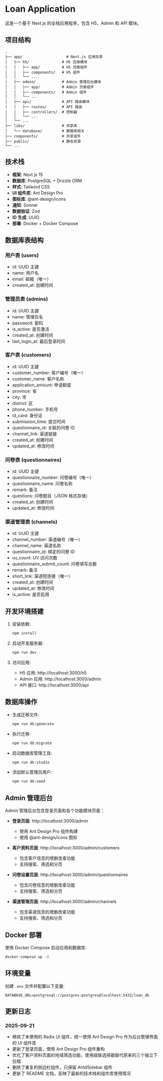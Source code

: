 # Loan Application

这是一个基于 Next.js 的全栈应用程序，包含 H5、Admin 和 API 模块。

## 项目结构

```
.
├── app/                    # Next.js 应用目录
│   ├── h5/               # H5 应用模块
│   │   ├── app/          # H5 页面组件
│   │   ├── components/   # H5 组件
│   │   └── ...
│   ├── admin/            # Admin 管理后台模块
│   │   ├── app/          # Admin 页面组件
│   │   ├── components/   # Admin 组件
│   │   └── ...
│   ├── api/              # API 路由模块
│   │   ├── routes/       # API 路由
│   │   ├── controllers/  # 控制器
│   │   └── ...
│   └── ...
├── libs/                 # 共享库
│   └── database/         # 数据库相关
├── components/           # 共享组件
├── public/               # 静态资源
└── ...
```

## 技术栈

- **框架**: Next.js 15
- **数据库**: PostgreSQL + Drizzle ORM
- **样式**: Tailwind CSS
- **UI 组件库**: Ant Design Pro
- **图标库**: @ant-design/icons
- **通知**: Sonner
- **数据验证**: Zod
- **ID 生成**: UUID
- **部署**: Docker + Docker Compose

## 数据库表结构

### 用户表 (users)
- id: UUID 主键
- name: 用户名
- email: 邮箱（唯一）
- created_at: 创建时间

### 管理员表 (admins)
- id: UUID 主键
- name: 管理员名
- password: 密码
- is_active: 是否激活
- created_at: 创建时间
- last_login_at: 最后登录时间

### 客户表 (customers)
- id: UUID 主键
- customer_number: 客户编号（唯一）
- customer_name: 客户名称
- application_amount: 申请额度
- province: 省
- city: 市
- district: 区
- phone_number: 手机号
- id_card: 身份证
- submission_time: 提交时间
- questionnaire_id: 关联的问卷 ID
- channel_link: 渠道链接
- created_at: 创建时间
- updated_at: 修改时间

### 问卷表 (questionnaires)
- id: UUID 主键
- questionnaire_number: 问卷编号（唯一）
- questionnaire_name: 问卷名称
- remark: 备注
- questions: 问卷题目（JSON 格式存储）
- created_at: 创建时间
- updated_at: 修改时间

### 渠道管理表 (channels)
- id: UUID 主键
- channel_number: 渠道编号（唯一）
- channel_name: 渠道名称
- questionnaire_id: 绑定的问卷 ID
- uv_count: UV 访问次数
- questionnaire_submit_count: 问卷填写总数
- remark: 备注
- short_link: 渠道短连接（唯一）
- created_at: 创建时间
- updated_at: 修改时间
- is_active: 是否启用

## 开发环境搭建

1. 安装依赖:
   ```bash
   npm install
   ```

2. 启动开发服务器:
   ```bash
   npm run dev
   ```

3. 访问应用:
   - H5 应用: http://localhost:3000/h5
   - Admin 应用: http://localhost:3000/admin
   - API 接口: http://localhost:3000/api

## 数据库操作

- 生成迁移文件:
  ```bash
  npm run db:generate
  ```

- 执行迁移:
  ```bash
  npm run db:migrate
  ```

- 启动数据库管理工具:
  ```bash
  npm run db:studio
  ```

- 添加默认管理员用户:
  ```bash
  npm run db:seed
  ```

## Admin 管理后台

Admin 管理后台包含登录页面和各个功能模块页面：

- **登录页面**: http://localhost:3000/admin
  - 使用 Ant Design Pro 组件构建
  - 使用 @ant-design/icons 图标

- **客户资料页面**: http://localhost:3000/admin/customers
  - 包含客户信息的增删改查功能
  - 支持搜索、筛选和分页

- **问卷设置页面**: http://localhost:3000/admin/questionnaires
  - 包含问卷信息的增删改查功能
  - 支持搜索、筛选和分页

- **渠道管理页面**: http://localhost:3000/admin/channels
  - 包含渠道信息的增删改查功能
  - 支持搜索、筛选和分页

## Docker 部署

使用 Docker Compose 启动应用和数据库:

```bash
docker-compose up -d
```

## 环境变量

创建 `.env` 文件并配置以下变量:

```
DATABASE_URL=postgresql://postgres:postgres@localhost:5432/loan_db
```

## 更新日志

### 2025-09-21
- 移除了未使用的 Radix UI 组件，统一使用 Ant Design Pro 作为后台管理界面的 UI 组件库
- 更新了登录页面，使用 Ant Design Pro 组件重构
- 优化了客户资料页面的地域筛选功能，使用级联选择器替代原来的三个独立下拉框
- 删除了重复的侧边栏组件，只保留 AntdSidebar 组件
- 更新了 README 文档，反映了最新的技术栈和组件库使用情况
